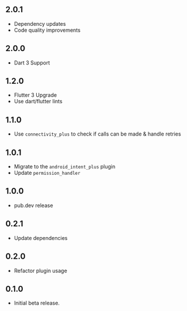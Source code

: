## 2.0.1
* Dependency updates
* Code quality improvements

## 2.0.0
* Dart 3 Support

## 1.2.0
* Flutter 3 Upgrade
* Use dart/flutter lints

## 1.1.0
* Use `connectivity_plus` to check if calls can be made & handle retries

## 1.0.1
* Migrate to the `android_intent_plus` plugin
* Update `permission_handler`

## 1.0.0
* pub.dev release

## 0.2.1
* Update dependencies

## 0.2.0
* Refactor plugin usage

## 0.1.0
* Initial beta release.
